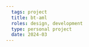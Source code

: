 ```yaml
---
  tags: project
  title: bt-aml 
  roles: design, development
  type: personal project
  date: 2024-03
---
```

